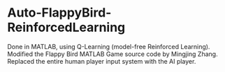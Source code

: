 # Auto-FlappyBird-ReinforcedLearning
Done in MATLAB, using Q-Learning (model-free Reinforced Learning). Modified the Flappy Bird MATLAB Game source code by  Mingjing Zhang. Replaced the entire human player input system with the AI player.
